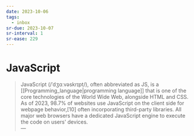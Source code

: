 ```yaml
---
date: 2023-10-06
tags:
  - inbox
sr-due: 2023-10-07
sr-interval: 1
sr-ease: 229
---
```


# JavaScript

> JavaScript (/ˈdʒɑːvəskrɪpt/), often abbreviated as JS, is a
> [[Programming_language|programming language]] that is one of the core
> technologies of the World Wide Web, alongside HTML and CSS. As of 2023, 98.7%
> of websites use JavaScript on the client side for webpage behavior,[10] often
> incorporating third-party libraries. All major web browsers have a dedicated
> JavaScript engine to execute the code on users' devices.\
> — <cite></cite>
